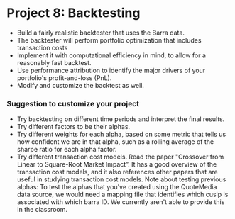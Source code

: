 
# Project 8: Backtesting
* Build a fairly realistic backtester that uses the Barra data. 
* The backtester will perform portfolio optimization that includes transaction costs
* Implement it with computational efficiency in mind, to allow for a reasonably fast backtest. 
* Use performance attribution to identify the major drivers of your portfolio's profit-and-loss (PnL). 
* Modify and customize the backtest as well.

### Suggestion to customize your project
* Try backtesting on different time periods and interpret the final results.
* Try different factors to be their alphas.
* Try different weights for each alpha, based on some metric that tells us how confident we are in that alpha, such as a rolling average of the sharpe ratio for each alpha factor.
* Try different transaction cost models. Read the paper "Crossover from Linear to Square-Root Market Impact”. It has a good overview of the transaction cost models, and it also references other papers that are useful in studying transaction cost models.
Note about testing previous alphas: To test the alphas that you've created using the QuoteMedia data source, we would need a mapping file that identifies which cusip is associated with which barra ID. We currently aren't able to provide this in the classroom.